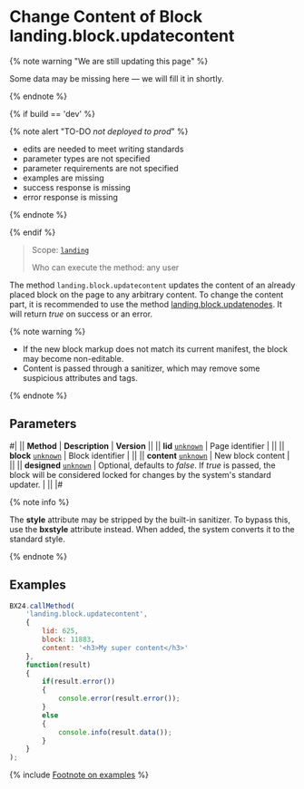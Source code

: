 # Change Content of Block landing.block.updatecontent

{% note warning "We are still updating this page" %}

Some data may be missing here — we will fill it in shortly.

{% endnote %}

{% if build == 'dev' %}

{% note alert "TO-DO _not deployed to prod_" %}

- edits are needed to meet writing standards
- parameter types are not specified
- parameter requirements are not specified
- examples are missing
- success response is missing
- error response is missing

{% endnote %}

{% endif %}

> Scope: [`landing`](../../../scopes/permissions.md)
>
> Who can execute the method: any user

The method `landing.block.updatecontent` updates the content of an already placed block on the page to any arbitrary content. To change the content part, it is recommended to use the method [landing.block.updatenodes](./landing-block-update-nodes.md). It will return _true_ on success or an error.

{% note warning %}

- If the new block markup does not match its current manifest, the block may become non-editable.
- Content is passed through a sanitizer, which may remove some suspicious attributes and tags.

{% endnote %}

## Parameters

#|
|| **Method** | **Description** | **Version** ||
|| **lid**
[`unknown`](../../../data-types.md) | Page identifier | ||
|| **block**
[`unknown`](../../../data-types.md) | Block identifier | ||
|| **content**
[`unknown`](../../../data-types.md) | New block content | ||
|| **designed**
[`unknown`](../../../data-types.md) | Optional, defaults to _false_. If _true_ is passed, the block will be considered locked for changes by the system's standard updater. | ||
|#

{% note info %}

The **style** attribute may be stripped by the built-in sanitizer. To bypass this, use the **bxstyle** attribute instead. When added, the system converts it to the standard style.

{% endnote %}

## Examples

```js
BX24.callMethod(
    'landing.block.updatecontent',
    {
        lid: 625,
        block: 11883,
        content: '<h3>My super content</h3>'
    },
    function(result)
    {
        if(result.error())
        {
            console.error(result.error());
        }
        else
        {
            console.info(result.data());
        }
    }
);
```

{% include [Footnote on examples](../../../../_includes/examples.md) %}